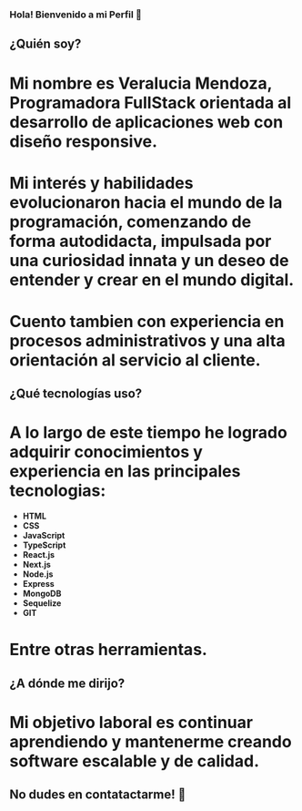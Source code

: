 ###  Hola! Bienvenido a mi Perfil 👋

## ¿Quién soy?

# Mi nombre es Veralucia Mendoza, **Programadora FullStack** orientada al desarrollo de aplicaciones web con diseño responsive.

# Mi interés y habilidades evolucionaron hacia el mundo de la programación, comenzando de forma autodidacta, impulsada por una curiosidad innata y un deseo de entender y crear en el mundo digital.

# Cuento tambien con experiencia en procesos administrativos y una alta orientación al servicio al cliente.

## ¿Qué tecnologías uso?

# A lo largo de este tiempo he logrado adquirir conocimientos y experiencia en las principales tecnologias:
- **HTML**
- **CSS**
- **JavaScript**
- **TypeScript**
- **React.js**
- **Next.js**
- **Node.js**
- **Express**
- **MongoDB**
- **Sequelize**
- **GIT**
# Entre otras herramientas.

## ¿A dónde me dirijo?

# Mi objetivo laboral es continuar aprendiendo y mantenerme creando software escalable y de calidad.

## No dudes en contatactarme! 🚀


<!--
**VeraluciaMendoza/VeraluciaMendoza** is a ✨ _special_ ✨ repository because its `README.md` (this file) appears on your GitHub profile.

Here are some ideas to get you started:

- 🔭 I’m currently working on ...
- 🌱 I’m currently learning ...
- 👯 I’m looking to collaborate on ...
- 🤔 I’m looking for help with ...
- 💬 Ask me about ...
- 📫 How to reach me: ...
- 😄 Pronouns: ...
- ⚡ Fun fact: ...
-->




